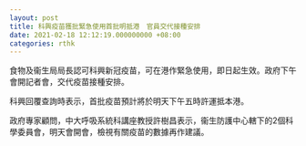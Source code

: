 ```yaml
---
layout: post
title: 科興疫苗獲批緊急使用首批明抵港　官員交代接種安排
date: 2021-02-18 12:12:19.000000000 +08:00
categories: rthk
---
```


食物及衞生局局長認可科興新冠疫苗，可在港作緊急使用，即日起生效。政府下午會開記者會，交代疫苗接種安排。

科興回覆查詢時表示，首批疫苗預計將於明天下午五時許運抵本港。

政府專家顧問，中大呼吸系統科講座教授許樹昌表示，衞生防護中心轄下的2個科學委員會，明天會開會，檢視有關疫苗的數據再作建議。
